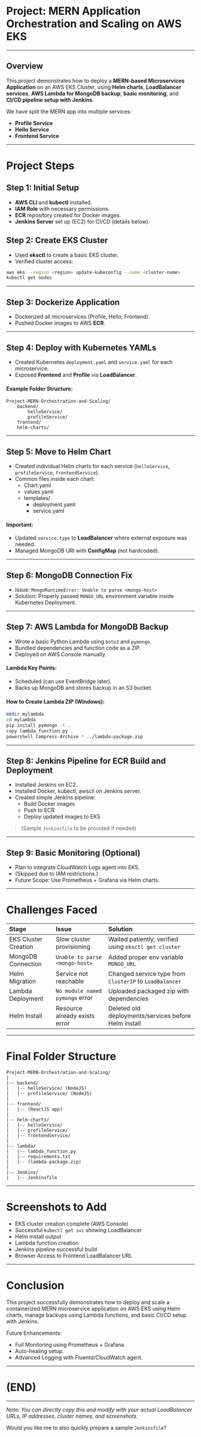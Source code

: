 # Project: MERN Application Orchestration and Scaling on AWS EKS

---

## Overview
This project demonstrates how to deploy a **MERN-based Microservices Application** on an AWS EKS Cluster, using **Helm charts**, **LoadBalancer services**, **AWS Lambda for MongoDB backup**, **basic monitoring**, and **CI/CD pipeline setup with Jenkins**.

We have split the MERN app into multiple services:
- **Profile Service**
- **Hello Service**
- **Frontend Service**


---

# Project Steps

## Step 1: Initial Setup
- **AWS CLI** and **kubectl** installed.
- **IAM Role** with necessary permissions.
- **ECR** repository created for Docker images.
- **Jenkins Server** set up (EC2) for CI/CD (details below).


## Step 2: Create EKS Cluster
- Used **eksctl** to create a basic EKS cluster.
- Verified cluster access:
```bash
aws eks --region <region> update-kubeconfig --name <cluster-name>
kubectl get nodes
```

---

## Step 3: Dockerize Application
- Dockerized all microservices (Profile, Hello, Frontend).
- Pushed Docker images to AWS **ECR**.


---

## Step 4: Deploy with Kubernetes YAMLs
- Created Kubernetes `deployment.yaml` and `service.yaml` for each microservice.
- Exposed **Frontend** and **Profile** via **LoadBalancer**.

#### Example Folder Structure:
```
Project-MERN-Orchestration-and-Scaling/
    backend/
        helloService/
        profileService/
    frontend/
    helm-charts/
```


---

## Step 5: Move to Helm Chart
- Created individual Helm charts for each service (`helloService`, `profileService`, `frontendService`).
- Common files inside each chart:
  - Chart.yaml
  - values.yaml
  - templates/
    - deployment.yaml
    - service.yaml

#### Important:
- Updated `service.type` to **LoadBalancer** where external exposure was needed.
- Managed MongoDB URI with **ConfigMap** (not hardcoded).


---

## Step 6: MongoDB Connection Fix
- Issue: `MongoRuntimeError: Unable to parse <mongo-host>`
- Solution: Properly passed `MONGO_URL` environment variable inside Kubernetes Deployment.

---

## Step 7: AWS Lambda for MongoDB Backup
- Wrote a basic Python Lambda using `boto3` and `pymongo`.
- Bundled dependencies and function code as a ZIP.
- Deployed on AWS Console manually.

#### Lambda Key Points:
- Scheduled (can use EventBridge later).
- Backs up MongoDB and stores backup in an S3 bucket.

#### How to Create Lambda ZIP (Windows):
```bash
mkdir mylambda
cd mylambda
pip install pymongo -t .
copy lambda_function.py .
powershell Compress-Archive * ../lambda-package.zip
```


---

## Step 8: Jenkins Pipeline for ECR Build and Deployment
- Installed Jenkins on EC2.
- Installed Docker, kubectl, awscli on Jenkins server.
- Created simple Jenkins pipeline:
  - Build Docker images
  - Push to ECR
  - Deploy updated images to EKS

> (Sample `Jenkinsfile` to be provided if needed)

---

## Step 9: Basic Monitoring (Optional)
- Plan to integrate CloudWatch Logs agent into EKS.
- (Skipped due to IAM restrictions.)
- Future Scope: Use Prometheus + Grafana via Helm charts.


---

# Challenges Faced

| Stage | Issue | Solution |
|:-----|:-----|:-----|
| EKS Cluster Creation | Slow cluster provisioning | Waited patiently; verified using `eksctl get cluster` |
| MongoDB Connection | `Unable to parse <mongo-host>` | Added proper env variable `MONGO_URL` |
| Helm Migration | Service not reachable | Changed service type from `ClusterIP` to `LoadBalancer` |
| Lambda Deployment | `No module named pymongo` error | Uploaded packaged zip with dependencies |
| Helm Install | Resource already exists error | Deleted old deployments/services before Helm install |


---

# Final Folder Structure
```
Project-MERN-Orchestration-and-Scaling/
|
|-- backend/
|   |-- helloService/ (NodeJS)
|   |-- profileService/ (NodeJS)
|
|-- frontend/
|   |-- (ReactJS app)
|
|-- helm-charts/
|   |-- helloService/
|   |-- profileService/
|   |-- frontendService/
|
|-- lambda/
|   |-- lambda_function.py
|   |-- requirements.txt
|   |-- (lambda-package.zip)
|
|-- Jenkins/
|   |-- Jenkinsfile
```


---

# Screenshots to Add

- EKS cluster creation complete (AWS Console)
- Successful `kubectl get svc` showing LoadBalancer
- Helm install output
- Lambda function creation
- Jenkins pipeline successful build
- Browser Access to Frontend LoadBalancer URL


---

# Conclusion
This project successfully demonstrates how to deploy and scale a containerized MERN microservice application on AWS EKS using Helm charts, manage backups using Lambda functions, and basic CI/CD setup with Jenkins.

Future Enhancements:
- Full Monitoring using Prometheus + Grafana.
- Auto-healing setup.
- Advanced Logging with Fluentd/CloudWatch agent.

---

# (END)

---

*Note: You can directly copy this and modify with your actual LoadBalancer URLs, IP addresses, cluster names, and screenshots.*

Would you like me to also quickly prepare a sample `Jenkinsfile`?

